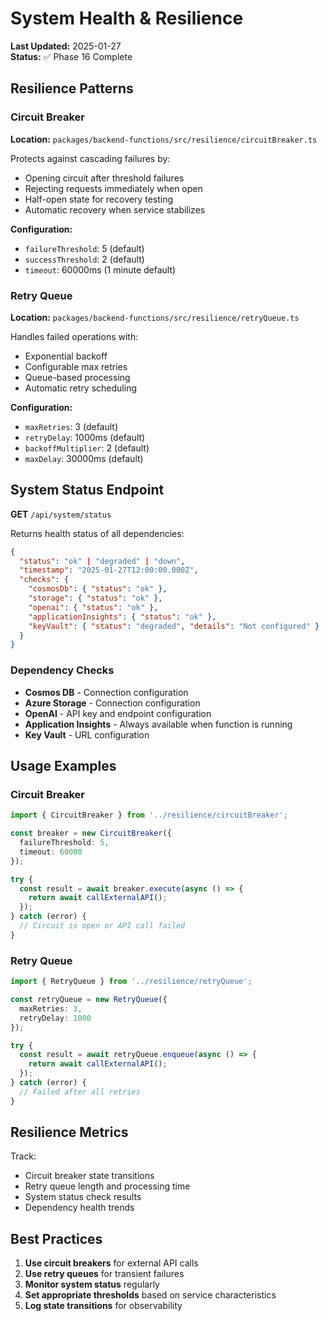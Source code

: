 # System Health & Resilience

**Last Updated:** 2025-01-27  
**Status:** ✅ Phase 16 Complete

## Resilience Patterns

### Circuit Breaker

**Location:** `packages/backend-functions/src/resilience/circuitBreaker.ts`

Protects against cascading failures by:

- Opening circuit after threshold failures
- Rejecting requests immediately when open
- Half-open state for recovery testing
- Automatic recovery when service stabilizes

**Configuration:**

- `failureThreshold`: 5 (default)
- `successThreshold`: 2 (default)
- `timeout`: 60000ms (1 minute default)

### Retry Queue

**Location:** `packages/backend-functions/src/resilience/retryQueue.ts`

Handles failed operations with:

- Exponential backoff
- Configurable max retries
- Queue-based processing
- Automatic retry scheduling

**Configuration:**

- `maxRetries`: 3 (default)
- `retryDelay`: 1000ms (default)
- `backoffMultiplier`: 2 (default)
- `maxDelay`: 30000ms (default)

## System Status Endpoint

**GET** `/api/system/status`

Returns health status of all dependencies:

```json
{
  "status": "ok" | "degraded" | "down",
  "timestamp": "2025-01-27T12:00:00.000Z",
  "checks": {
    "cosmosDb": { "status": "ok" },
    "storage": { "status": "ok" },
    "openai": { "status": "ok" },
    "applicationInsights": { "status": "ok" },
    "keyVault": { "status": "degraded", "details": "Not configured" }
  }
}
```

### Dependency Checks

- **Cosmos DB** - Connection configuration
- **Azure Storage** - Connection configuration
- **OpenAI** - API key and endpoint configuration
- **Application Insights** - Always available when function is running
- **Key Vault** - URL configuration

## Usage Examples

### Circuit Breaker

```typescript
import { CircuitBreaker } from '../resilience/circuitBreaker';

const breaker = new CircuitBreaker({
  failureThreshold: 5,
  timeout: 60000
});

try {
  const result = await breaker.execute(async () => {
    return await callExternalAPI();
  });
} catch (error) {
  // Circuit is open or API call failed
}
```

### Retry Queue

```typescript
import { RetryQueue } from '../resilience/retryQueue';

const retryQueue = new RetryQueue({
  maxRetries: 3,
  retryDelay: 1000
});

try {
  const result = await retryQueue.enqueue(async () => {
    return await callExternalAPI();
  });
} catch (error) {
  // Failed after all retries
}
```

## Resilience Metrics

Track:

- Circuit breaker state transitions
- Retry queue length and processing time
- System status check results
- Dependency health trends

## Best Practices

1. **Use circuit breakers** for external API calls
2. **Use retry queues** for transient failures
3. **Monitor system status** regularly
4. **Set appropriate thresholds** based on service characteristics
5. **Log state transitions** for observability
